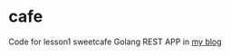 # cafe
Code for lesson1 sweetcafe Golang REST APP in [my blog](https://rhinoseros.gitlab.io/blog/post/golang/cafe/)
